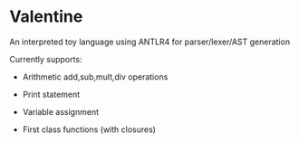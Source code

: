# Valentine

An interpreted toy language using ANTLR4 for parser/lexer/AST generation

Currently supports:


- Arithmetic add,sub,mult,div operations


- Print statement


- Variable assignment


- First class functions (with closures)

